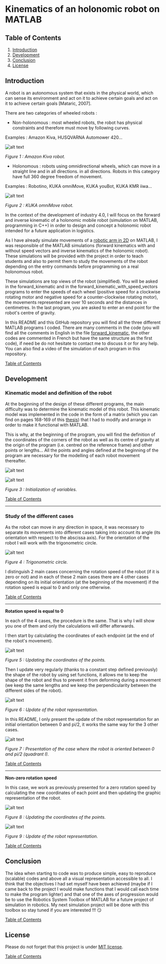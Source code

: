 # Kinematics of an holonomic robot on MATLAB

<a name="table_of_contents"/>

## Table of Contents
1. [Introduction](#introduction_)
2. [Development](#development_)
3. [Conclusion](#conclusion_) 
4. [License](#license_)



<a name="introduction_"/>

## Introduction

A robot is an autonomous system that exists in the physical world, which can sense its environment and act on it to achieve certain goals and act on it to achieve certain goals [Mataric, 2007].

There are two categories of wheeled robots :

* Non-holonomous : most wheeled robots, the robot has physical constraints and therefore must move by following curves.

Examples : Amazon Kiva, HUSQVARNA Automower 420...

![alt text](https://github.com/Clerbout-Francois/Kinematics_holonomic_robot_MATLAB/blob/main/images_kinematics_holonomic_robot_MATLAB/AmazonKIVA.jfif?raw=true)

_Figure 1 : Amazon Kiva robot._

* Holonomous : robots using omnidirectional wheels, which can move in a straight line and in all directions. in all directions. Robots in this category have full 360 degree freedom of movement.

Examples : Robotino, KUKA omniMove, KUKA youBot, KUKA KMR iiwa...

![alt text](https://github.com/Clerbout-Francois/Kinematics_holonomic_robot_MATLAB/blob/main/images_kinematics_holonomic_robot_MATLAB/KUKA_Omnimove_Header.jpg?raw=true)

_Figure 2 : KUKA omniMove robot._

In the context of the development of industry 4.0, I will focus on the forward and inverse kinematic of a holonomic mobile robot (simulation on MATLAB, programming in C++) in order to design and concept a holonomic robot intended for a future application in logistics. 

As I have already simulate movements of a [robotic arm in 2D](https://github.com/Clerbout-Francois/2D-robot) on MATLAB, I was responsible of the MATLAB simulations (forward kinematics with and without speed vectors and inverse kinematics of the holonomic robot). These simulations will be provided with the project in order to teach students and also to permit them to study the movements of the robot depending on the entry commands before programming on a real holonomous robot.

These simulations are top views of the robot (simplified). You will be asked in the forward_kinematic and in the forward_kinematic_with_speed_vectors programs to enter the speeds of each wheel (positive speed for a clockwise rotating motor and negative speed for a counter-clockwise rotating motor), the movements represented are over 10 seconds and the distances in centimetres. In the last program, you are asked to enter an end point for the robot's centre of gravity.

In this README and this GitHub repository you will find all the three different MATLAB programs I coded. There are many comments in the code (you will find all the comments in English in the file [forward_kinematic](https://github.com/Clerbout-Francois/Kinematics_holonomic_robot_MATLAB/blob/main/forward_kinematic.m), the other codes are commented in French but have the same structure as the first code), if need be do not hesitate to contact me to discuss it or for any help. You can also find a video of the simulation of each program in this repository.

[Table of Contents](#table_of_contents)
<a name="development_"/>

## Development

### Kinematic model and definition of the robot

At the beginning of the design of these different programs, the main difficulty was to determine the kinematic model of this robot. This kinematic model was implemented in the code in the form of a matrix (which you can find on pages 168-169 of this [thesis](https://www.researchgate.net/publication/272673531_Modeling_and_Adaptive_Control_of_an_Omni-Mecanum-Wheeled_Robot)) that I had to modify and arrange in order to make it functional with MATLAB.

This is why, at the beginning of the program, you will find the definition of the coordinates of the corners of the robot as well as its centre of gravity at the origin of the program (i.e. centred on the reference frame) and other points or lengths... All the points and angles defined at the beginning of the program are necessary for the modelling of each robot movement thereafter.

![alt text](https://github.com/Clerbout-Francois/Kinematics_holonomic_robot_MATLAB/blob/main/images_kinematics_holonomic_robot_MATLAB/Program1.png?raw=true)

![alt text](https://github.com/Clerbout-Francois/Kinematics_holonomic_robot_MATLAB/blob/main/images_kinematics_holonomic_robot_MATLAB/Program2.png?raw=true)

_Figure 3 : Initialization of variables._

[Table of Contents](#table_of_contents)

***
### Study of the different cases 

As the robot can move in any direction in space, it was necessary to separate its movements into different cases taking into account its angle (its orientation with respect to the abscissa axis). For the orientation of the robot I will work with the trigonometric circle.

![alt text](https://github.com/Clerbout-Francois/Kinematics_holonomic_robot_MATLAB/blob/main/images_kinematics_holonomic_robot_MATLAB/Four-quadrants-circle.jpg?raw=true)

_Figure 4 : Trigonometric circle._

I distinguish 2 main cases concerning the rotation speed of the robot (if it is zero or not) and in each of these 2 main cases there are 4 other cases depending on its initial orientation (at the beginning of the movement) if the rotation speed is equal to 0 and only one otherwise.

[Table of Contents](#table_of_contents)
***
**Rotation speed is equal to 0**

In each of the 4 cases, the procedure is the same. That is why I will show you one of them and only the calculations will differ afterwards.

I then start by calculating the coordinates of each endpoint (at the end of the robot's movement).

![alt text](https://github.com/Clerbout-Francois/Kinematics_holonomic_robot_MATLAB/blob/main/images_kinematics_holonomic_robot_MATLAB/Program3.png?raw=true)

_Figure 5 : Updating the coordinates of the points._

Then I update very regularly (thanks to a constant step defined previously) the shape of the robot by using set functions, it allows me to keep the shape of the robot and thus to prevent it from deforming during a movement (we keep the same lengths and we keep the perpendicularity between the different sides of the robot).

![alt text](https://github.com/Clerbout-Francois/Kinematics_holonomic_robot_MATLAB/blob/main/images_kinematics_holonomic_robot_MATLAB/Program4.png?raw=true)

_Figure 6 : Update of the robot representation._

In this README, I only present the update of the robot representation for an initial orientation between 0 and pi/2, it works the same way for the 3 other cases.

![alt text](https://github.com/Clerbout-Francois/Kinematics_holonomic_robot_MATLAB/blob/main/images_kinematics_holonomic_robot_MATLAB/Program5.png?raw=true)

_Figure 7 : Presentation of the case where the robot is oriented between 0 and pi/2 (quadrant I)._


[Table of Contents](#table_of_contents)
***
**Non-zero rotation speed**

In this case, we work as previously presented for a zero rotation speed by calculating the new coordinates of each point and then updating the graphic representation of the robot.

![alt text](https://github.com/Clerbout-Francois/Kinematics_holonomic_robot_MATLAB/blob/main/images_kinematics_holonomic_robot_MATLAB/Program6.png?raw=true)

_Figure 8 : Updating the coordinates of the points._

![alt text](https://github.com/Clerbout-Francois/Kinematics_holonomic_robot_MATLAB/blob/main/images_kinematics_holonomic_robot_MATLAB/Program7.png?raw=true)

_Figure 9 : Update of the robot representation._


[Table of Contents](#table_of_contents)
<a name="conclusion_"/>

## Conclusion

The idea when starting to code was to produce simple, easy to reproduce (scalable) codes and above all a visual representation accessible to all. I think that the objectives I had set myself have been achieved (maybe if I came back to the project I would make functions that I would call each time to make the program lighter) and that one of the axes of progression would be to use the Robotics System Toolbox of MATLAB for a future project of simulation in robotics. My next simulation project will be done with this toolbox so stay tuned if you are interested !!! :smirk:


[Table of Contents](#table_of_contents)
<a name="license_"/>

## License

Please do not forget that this project is under [MIT license](https://choosealicense.com/licenses/mit/).



[Table of Contents](#table_of_contents)
